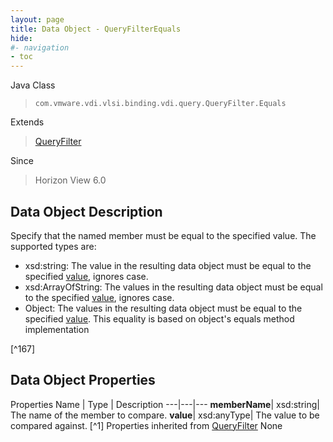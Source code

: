 ```yaml
---
layout: page
title: Data Object - QueryFilterEquals
hide:
#- navigation
- toc
---
```






Java Class
> `com.vmware.vdi.vlsi.binding.vdi.query.QueryFilter.Equals`

Extends
> [QueryFilter](vdi.query.QueryFilter.Filter.md)

Since
> Horizon View 6.0


## Data Object Description

Specify that the named member must be equal to the specified value. The supported types are:

* xsd:string: The value in the resulting data object must be equal to the specified [value](vdi.query.QueryFilter.Equals.md#value), ignores case.
* xsd:ArrayOfString: The values in the resulting data object must be equal to the specified [value](vdi.query.QueryFilter.Equals.md#value), ignores case.
* Object: The values in the resulting data object must be equal to the specified [value](vdi.query.QueryFilter.Equals.md#value). This equality is based on object's equals method implementation

 [^167]



## Data Object Properties
Properties
Name |  Type |  Description
---|---|---
**memberName**|  xsd:string|  The name of the member to compare.
**value**|  xsd:anyType|  The value to be compared against. [^1]
Properties inherited from [QueryFilter](vdi.query.QueryFilter.Filter.md)
None
 


 

